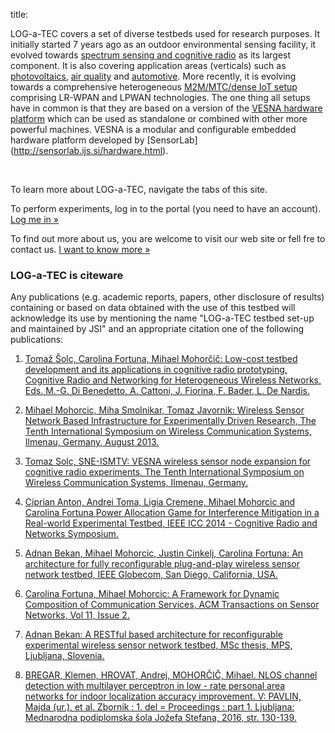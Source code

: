 title:

<!-- vim: linebreak filetype=markdown expandtab ts=4 sw=4
-->

LOG-a-TEC covers a set of diverse testbeds used for research purposes. It initially started 7 years ago as an outdoor environmental sensing facility, it evolved towards [spectrum sensing and cognitive radio](ap-cradio.html) as its largest component. It is also covering application areas (verticals) such as [photovoltaics](ap-pv.html), [air quality](ap-aqa.html) and [automotive](ap-caravan.html). More recently, it is evolving towards a comprehensive heterogeneous [M2M/MTC/dense IoT setup](ap-mtc.html) comprising LR-WPAN and LPWAN technologies. The one thing all setups have in common is that they are based on a version of the [VESNA hardware platform](hw-vesna.html) which can be used as standalone or combined with other more powerful machines. VESNA is a modular and configurable embedded hardware platform developed by [SensorLab] (http://sensorlab.ijs.si/hardware.html).

<br/>

<!-- TODO I changed this part...If it is OK, delete TODO-->
To learn more about LOG-a-TEC, navigate the tabs of this site.

To perform experiments, log in to the portal (you need to have an account).
<a class="btn" href="https://crn.log-a-tec.eu/">Log me in &raquo;</a></p>

To find out more about us, you are welcome to visit our web site or fell fre to contact us.
<a class="btn" href="http://sensorlab.ijs.si/">I want to know more &raquo;</a></p>
<!-- TODO -->

### LOG-a-TEC is citeware

Any publications (e.g. academic reports, papers, other disclosure of results) containing or based on data obtained with the use of this testbed will acknowledge its use by mentioning the name "LOG-a-TEC testbed set-up and maintained by JSI" and an appropriate citation one of the following publications:

1. [Tomaž Šolc, Carolina Fortuna, Mihael Mohorčič: Low-cost testbed development and its applications in cognitive radio prototyping, Cognitive Radio and Networking for Heterogeneous Wireless Networks, Eds. M.-G. Di Benedetto, A. Cattoni, J. Fiorina, F. Bader, L. De Nardis.](http://sensorlab.ijs.si/files/publications/low-cost-testbed-development.pdf)

2. [Mihael Mohorcic, Miha Smolnikar, Tomaz Javornik: Wireless Sensor Network Based Infrastructure for Experimentally Driven Research, The Tenth International Symposium on Wireless Communication Systems, Ilmenau, Germany, August 2013.](http://sensorlab.ijs.si/files/publications/Mohorcic-WSN_Based_Experimental_Infrastucture-ISWCS2013.pdf)

3. [Tomaz Solc, SNE-ISMTV: VESNA wireless sensor node expansion for cognitive radio experiments, The Tenth International Symposium on Wireless Communication Systems, Ilmenau, Germany.](http://sensorlab.ijs.si/files/publications/Solc-SNE-ISMTV_VESNA_wireless_sensor_node_expansion_for_cognitive_radio_experiments_a.pdf)

4. [Ciprian Anton, Andrei Toma, Ligia Cremene, Mihael Mohorcic and Carolina Fortuna Power Allocation Game for Interference Mitigation in a Real-world Experimental Testbed, IEEE ICC 2014 - Cognitive Radio and Networks Symposium.](http://sensorlab.ijs.si/files/publications/Anton_Power_Allocation_Game_Logatec_2014_corrected.pdf)

5. [Adnan Bekan, Mihael Mohorcic, Justin Cinkelj, Carolina Fortuna: An architecture for fully reconfigurable plug-and-play wireless sensor network testbed, IEEE Globecom, San Diego, California, USA.](http://sensorlab.ijs.si/files/publications/Bekan_Adnan_GLOBECOM_2015.pdf)

6. [Carolina Fortuna, Mihael Mohorcic: A Framework for Dynamic Composition of Communication Services, ACM Transactions on Sensor Networks, Vol 11, Issue 2.](http://sensorlab.ijs.si/files/publications/Fortuna_Programmable_Network_ProtoStack.pdf)

7. [Adnan Bekan: A RESTful based architecture for reconfigurable experimental wireless sensor network testbed, MSc thesis, MPS, Ljubljana, Slovenia.](http://sensorlab.ijs.si/files/publications/2015_10_02_master_thesis_Adnan_Bekan.pdf)

8. [BREGAR, Klemen, HROVAT, Andrej, MOHORČIČ, Mihael. NLOS channel detection with multilayer perceptron in low - rate personal area networks for indoor localization accuracy improvement. V: PAVLIN, Majda (ur.), et al. Zbornik : 1. del = Proceedings : part 1. Ljubljana: Mednarodna podiplomska šola Jožefa Stefana, 2016, str. 130-139.](https://www.researchgate.net/publication/308986067_NLOS_Channel_Detection_with_Multilayer_Perceptron_in_Low-Rate_Personal_Area_Networks_for_Indoor_Localization_Accuracy_Improvement)
